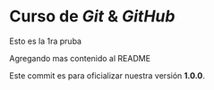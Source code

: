 # Curso de _Git_ & _GitHub_

Esto es la 1ra pruba

Agregando mas contenido al README

Este commit es para oficializar nuestra versión **1.0.0**.
